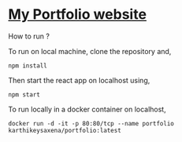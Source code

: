# [My Portfolio website](https://karthikeysaxena.me/)

How to run ?

To run on local machine, clone the repository and, 

    npm install
    
Then start the react app on localhost using, 

    npm start

To run locally in a docker container on localhost,

    docker run -d -it -p 80:80/tcp --name portfolio karthikeysaxena/portfolio:latest
